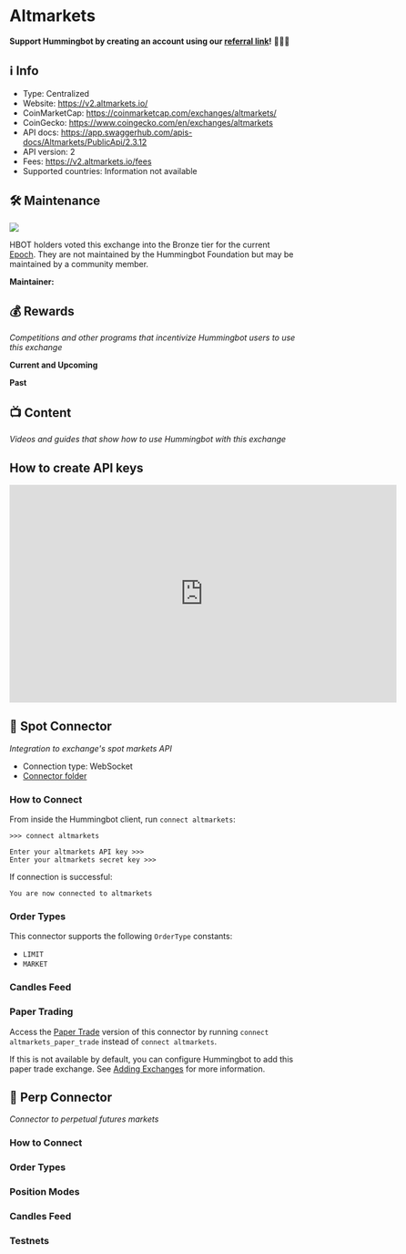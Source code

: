 # Altmarkets

**Support Hummingbot by creating an account using our [referral link](https://altmarkets.io/register)!** 🙏🙏🙏

## ℹ️ Info

- Type: Centralized
- Website: https://v2.altmarkets.io/
- CoinMarketCap: https://coinmarketcap.com/exchanges/altmarkets/
- CoinGecko: https://www.coingecko.com/en/exchanges/altmarkets
- API docs: https://app.swaggerhub.com/apis-docs/Altmarkets/PublicApi/2.3.12
- API version: 2
- Fees: https://v2.altmarkets.io/fees
- Supported countries: Information not available


## 🛠 Maintenance

![](https://img.shields.io/static/v1?label=Hummingbot&message=BRONZE&color=green)

HBOT holders voted this exchange into the Bronze tier for the current [Epoch](/governance/epochs). They are not maintained by the Hummingbot Foundation but may be maintained by a community member.

**Maintainer:** 

## 💰 Rewards
*Competitions and other programs that incentivize Hummingbot users to use this exchange*

**Current and Upcoming**



**Past**



## 📺 Content
*Videos and guides that show how to use Hummingbot with this exchange*


## How to create API keys

<iframe width="680" height="382" src="https://www.youtube.com/embed/r-xTcYev02c" title="Enabling Private API options" frameborder="0" allow="accelerometer; autoplay; clipboard-write; encrypted-media; gyroscope; picture-in-picture; web-share" allowfullscreen></iframe>

## 🔀 Spot Connector
*Integration to exchange's spot markets API*

- Connection type: WebSocket
- [Connector folder](https://github.com/hummingbot/hummingbot/tree/master/hummingbot/connector/exchange/altmarkets)

### How to Connect

From inside the Hummingbot client, run `connect altmarkets`:

```
>>> connect altmarkets

Enter your altmarkets API key >>>
Enter your altmarkets secret key >>>
```

If connection is successful:

```
You are now connected to altmarkets
```

### Order Types

This connector supports the following `OrderType` constants:

- `LIMIT`
- `MARKET`


### Candles Feed


### Paper Trading

Access the [Paper Trade](/global-configs/paper-trade/) version of this connector by running `connect altmarkets_paper_trade` instead of `connect altmarkets`.

If this is not available by default, you can configure Hummingbot to add this paper trade exchange. See [Adding Exchanges](/global-configs/paper-trade/#adding-exchanges) for more information.


## 🔀 Perp Connector
*Connector to perpetual futures markets*


### How to Connect


### Order Types



### Position Modes


### Candles Feed


### Testnets



